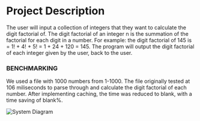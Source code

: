 # Project Description

The user will input a collection of integers that they want to calculate the digit factorial of. The digit factorial of an integer n is the summation of the factorial for each digit in a number. For example: the digit factorial of 145 is = 1! + 4! + 5! = 1 + 24 + 120 = 145. The program will output the digit factorial of each integer given by the user, back to the user.
### BENCHMARKING
We used a file with 1000 numbers from 1-1000. The file originally tested at 106 miliseconds to parse through and calculate the digit factorial of each number.
After implementing caching, the time was reduced to blank, with a time saving of blank%.

![System Diagram](https://github.com/Lumbus22/CPS353Project/blob/main/CPS353SystemDiagram.pdf/?raw=true)
